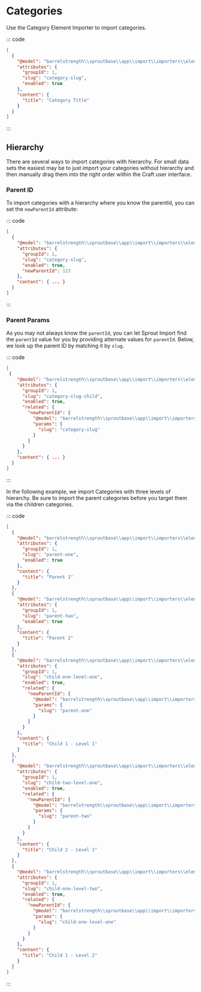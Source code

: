 # Categories

Use the Category Element Importer to import categories.

::: code

``` json Craft 3
[
  {
    "@model": "barrelstrength\\sproutbase\\app\\import\\importers\\elements\\Category",
    "attributes": {
      "groupId": 1,
      "slug": "category-slug",
      "enabled": true
    },
    "content": {
      "title": "Category Title"
    }
  }
]
```

:::

## Hierarchy

There are several ways to import categories with hierarchy. For small data sets the easiest may be to just import your categories without hierarchy and then manually drag them into the right order within the Craft user interface.

### Parent ID

To import categories with a hierarchy where you know the parentId, you can set the `newParentId` attribute:

::: code


``` json Craft 3
[
  {
    "@model": "barrelstrength\\sproutbase\\app\\import\\importers\\elements\\Category",
    "attributes": {
      "groupId": 1,
      "slug": "category-slug",
      "enabled": true,
      "newParentId": 123
    },
    "content": { ... }
  }
]
```

:::

### Parent Params

As you may not always know the `parentId`, you can let Sprout Import find the `parentId` value for you by providing alternate values for `parentId`. Below, we look up the parent ID by matching it by `slug`.

::: code

``` json Craft 3
[  
 {
    "@model": "barrelstrength\\sproutbase\\app\\import\\importers\\elements\\Category",
    "attributes": {
      "groupId": 1,
      "slug": "category-slug-child",
      "enabled": true,
      "related": {
        "newParentId": {
          "@model": "barrelstrength\\sproutbase\\app\\import\\importers\\elements\\Category",
          "params": {
            "slug": "category-slug"
          }
        }
      }
    },
    "content": { ... }
  }
]
```

:::

In the following example, we import Categories with three levels of hierarchy. Be sure to import the parent categories before you target them via the children categories.

::: code

``` json Craft 3
[
  {
    "@model": "barrelstrength\\sproutbase\\app\\import\\importers\\elements\\Category",
    "attributes": {
      "groupId": 1,
      "slug": "parent-one",
      "enabled": true
    },
    "content": {
      "title": "Parent 1"
    }
  },
  {
    "@model": "barrelstrength\\sproutbase\\app\\import\\importers\\elements\\Category",
    "attributes": {
      "groupId": 1,
      "slug": "parent-two",
      "enabled": true
    },
    "content": {
      "title": "Parent 2"
    }
  },
  {
    "@model": "barrelstrength\\sproutbase\\app\\import\\importers\\elements\\Category",
    "attributes": {
      "groupId": 1,
      "slug": "child-one-level-one",
      "enabled": true,
      "related": {
        "newParentId": {
          "@model": "barrelstrength\\sproutbase\\app\\import\\importers\\elements\\Category",
          "params": {
            "slug": "parent-one"
          }
        }
      }
    },
    "content": {
      "title": "Child 1 - Level 1"
    }
  },
  {
    "@model": "barrelstrength\\sproutbase\\app\\import\\importers\\elements\\Category",
    "attributes": {
      "groupId": 1,
      "slug": "child-two-level-one",
      "enabled": true,
      "related": {
        "newParentId": {
          "@model": "barrelstrength\\sproutbase\\app\\import\\importers\\elements\\Category",
          "params": {
            "slug": "parent-two"
          }
        }
      }
    },
    "content": {
      "title": "Child 2 - Level 1"
    }
  },
  {
    "@model": "barrelstrength\\sproutbase\\app\\import\\importers\\elements\\Category",
    "attributes": {
      "groupId": 1,
      "slug": "child-one-level-two",
      "enabled": true,
      "related": {
        "newParentId": {
          "@model": "barrelstrength\\sproutbase\\app\\import\\importers\\elements\\Category",
          "params": {
            "slug": "child-one-level-one"
          }
        }
      }
    },
    "content": {
      "title": "Child 1 - Level 2"
    }
  }
]
```

:::